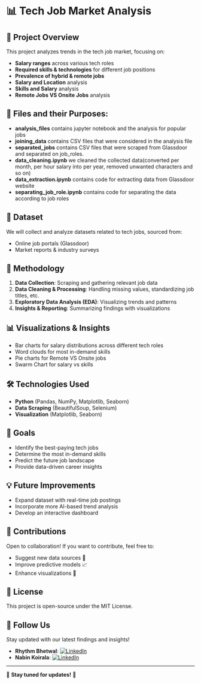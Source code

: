 # 📊 Tech Job Market Analysis

## 📌 Project Overview
This project analyzes trends in the tech job market, focusing on:
- **Salary ranges** across various tech roles
- **Required skills & technologies** for different job positions
- **Prevalence of hybrid & remote jobs**
- **Salary and Location** analysis
- **Skills and Salary** analysis
- **Remote Jobs VS Onsite Jobs** analysis

## 📂 Files and their Purposes:
- **analysis_files** contains jupyter notebook and the analysis for popular jobs
- **joining_data** contains CSV files that were considered in the analysis file
- **separated_jobs** contains CSV files that were scraped from Glassdoor and separated on job_roles.
- **data_cleaning.ipynb** we cleaned the collected data(converted per month, per hour salary into per year, removed unwanted characters and so on)
- **data_extraction.ipynb** contains code for extracting data from Glassdoor website
- **separating_job_role.ipynb** contains code for separating the data according to job roles 

## 📂 Dataset
We will collect and analyze datasets related to tech jobs, sourced from:
- Online job portals (Glassdoor)
- Market reports & industry surveys

## 🚀 Methodology
1. **Data Collection**: Scraping and gathering relevant job data
2. **Data Cleaning & Processing**: Handling missing values, standardizing job titles, etc.
3. **Exploratory Data Analysis (EDA)**: Visualizing trends and patterns
4. **Insights & Reporting**: Summarizing findings with visualizations

## 📊 Visualizations & Insights
- Bar charts for salary distributions across different tech roles
- Word clouds for most in-demand skills
- Pie charts for Remote VS Onsite jobs
- Swarm Chart for salary vs skills

## 🛠️ Technologies Used
- **Python** (Pandas, NumPy, Matplotlib, Seaborn)
- **Data Scraping** (BeautifulSoup, Selenium)
- **Visualization** (Matplotlib, Seaborn)

## 🎯 Goals
- Identify the best-paying tech jobs
- Determine the most in-demand skills
- Predict the future job landscape
- Provide data-driven career insights

## 💡 Future Improvements
- Expand dataset with real-time job postings
- Incorporate more AI-based trend analysis
- Develop an interactive dashboard

## 🤝 Contributions
Open to collaboration! If you want to contribute, feel free to:
- Suggest new data sources 📂
- Improve predictive models 📈
- Enhance visualizations 🎨

## 📜 License
This project is open-source under the MIT License.

## 📢 Follow Us
Stay updated with our latest findings and insights!
- **Rhythm Bhetwal**: [![LinkedIn](https://img.shields.io/badge/LinkedIn-Connect-blue?logo=linkedin)](https://www.linkedin.com/in/rhythm-bhetwal-957a7826a/)
- **Nabin Koirala**:  [![LinkedIn](https://img.shields.io/badge/LinkedIn-Connect-blue?logo=linkedin)](https://www.linkedin.com/in/nabin-koirala-71b179277/)
---
📌 **Stay tuned for updates!** 🚀
